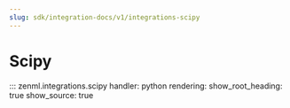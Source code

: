 ```yaml
---
slug: sdk/integration-docs/v1/integrations-scipy
---
```


# Scipy

::: zenml.integrations.scipy
    handler: python
    rendering:
      show_root_heading: true
      show_source: true
